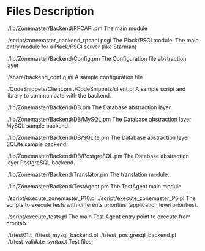 # Files Description

./lib/Zonemaster/Backend/RPCAPI.pm
    The main module

./script/zonemaster_backend_rpcapi.psgi
    The Plack/PSGI module. The main entry module for a Plack/PSGI server (like Starman)

./lib/Zonemaster/Backend/Config.pm
    The Configuration file abstraction layer

./share/backend_config.ini
    A sample configuration file

./CodeSnippets/Client.pm
./CodeSnippets/client.pl
    A sample script and library to communicate with the backend.

./lib/Zonemaster/Backend/DB.pm
    The Database abstraction layer.

./lib/Zonemaster/Backend/DB/MySQL.pm
    The Database abstraction layer MySQL sample backend.

./lib/Zonemaster/Backend/DB/SQLite.pm
    The Database abstraction layer SQLite sample backend.

./lib/Zonemaster/Backend/DB/PostgreSQL.pm
    The Database abstraction layer PostgreSQL backend.

./lib/Zonemaster/Backend/Translator.pm
    The translation module.

./lib/Zonemaster/Backend/TestAgent.pm
    The TestAgent main module.

./script/execute_zonemaster_P10.pl
./script/execute_zonemaster_P5.pl
    The scripts to execute tests with differents priorities (application level priorities).

./script/execute_tests.pl
    The main Test Agent entry point to execute from crontab.

./t/test01.t
./t/test_mysql_backend.pl
./t/test_postgresql_backend.pl
./t/test_validate_syntax.t
    Test files.
